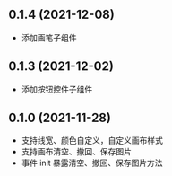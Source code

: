 ## 0.1.4 (2021-12-08)

- 添加画笔子组件

## 0.1.3 (2021-12-02)

- 添加按钮控件子组件

## 0.1.0 (2021-11-28)

- 支持线宽、颜色自定义，自定义画布样式
- 支持画布清空、撤回、保存图片
- 事件 init 暴露清空、撤回、保存图片方法